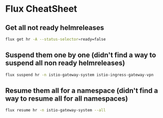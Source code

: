 # Flux CheatSheet

## Get all not ready helmreleases
```sh
flux get hr -A --status-selector=ready=false
```

## Suspend them one by one (didn't find a way to suspend all non ready helmreleases)
```sh
flux suspend hr -n istio-gateway-system istio-ingress-gateway-vpn
```

## Resume them all for a namespace (didn't find a way to resume all for all namespaces)
```sh
flux resume hr -n istio-gateway-system --all
```